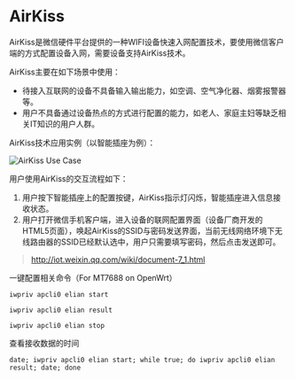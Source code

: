# AirKiss

AirKiss是微信硬件平台提供的一种WIFI设备快速入网配置技术，要使用微信客户端的方式配置设备入网，需要设备支持AirKiss技术。

AirKiss主要在如下场景中使用：

- 待接入互联网的设备不具备输入输出能力，如空调、空气净化器、烟雾报警器等。
- 用户不具备通过设备热点的方式进行配置的能力，如老人、家庭主妇等缺乏相关IT知识的用户人群。

AirKiss技术应用实例（以智能插座为例）：

![AirKiss Use Case](http://iot.weixin.qq.com/wiki/static/image/7_1-1.png)

用户使用AirKiss的交互流程如下：

1. 用户按下智能插座上的配置按键，AirKiss指示灯闪烁，智能插座进入信息接收状态。
2. 用户打开微信手机客户端，进入设备的联网配置界面（设备厂商开发的HTML5页面），唤起AirKiss的SSID与密码发送界面，当前无线网络环境下无线路由器的SSID已经默认选中，用户只需要填写密码，然后点击发送即可。

> http://iot.weixin.qq.com/wiki/document-7_1.html

一键配置相关命令（For MT7688 on OpenWrt）

```
iwpriv apcli0 elian start

iwpriv apcli0 elian result

iwpriv apcli0 elian stop
```

查看接收数据的时间

```
date; iwpriv apcli0 elian start; while true; do iwpriv apcli0 elian result; date; done
```
